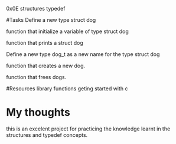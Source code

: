0x0E structures typedef

#Tasks
Define a new type struct dog

function that initialize a variable of type struct dog

function that prints a struct dog

Define a new type dog_t as a new name for the type struct dog

function that creates a new dog.

function that frees dogs.

#Resources
library functions 
geting started with c

# My thoughts
this is an excelent project for practicing the knowledge learnt in the structures and typedef concepts.
